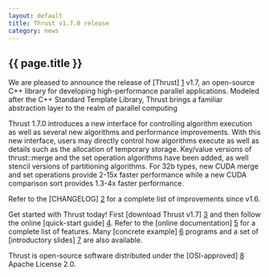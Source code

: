 ```yaml
---
layout: default
title: Thrust v1.7.0 release
category: news
---
```

## {{ page.title }} ##

We are pleased to announce the release of [Thrust] [1] v1.7, an open-source C++ library for
developing high-performance parallel applications. Modeled after the C++ Standard Template
Library, Thrust brings a familiar abstraction layer to the realm of parallel computing

Thrust 1.7.0 introduces a new interface for controlling algorithm execution as
well as several new algorithms and performance improvements. With this new
interface, users may directly control how algorithms execute as well as details
such as the allocation of temporary storage. Key/value versions of thrust::merge
and the set operation algorithms have been added, as well stencil versions of
partitioning algorithms. For 32b types, new CUDA merge and set operations provide 2-15x faster
performance while a new CUDA comparison sort provides 1.3-4x faster performance.

Refer to the [CHANGELOG] [2] for a complete list of improvements since v1.6.  

Get started with Thrust today! First [download Thrust v1.7] [3] and then follow the online
[quick-start guide] [4]. Refer to the [online documentation] [5] for a complete list of features.
Many [concrete example] [6] programs and a set of [introductory slides] [7] are also available.

Thrust is open-source software distributed under the [OSI-approved] [8] Apache License 2.0.

  [1]: http://github.com/thrust/thrust
  [2]: http://github.com/thrust/thrust/releases/v1.7.0
  [3]: http://github.com/thrust/thrust/releases/v1.7.0/614/thrust-1.7.0.zip
  [4]: http://github.com/thrust/thrust/wiki/Quick-Start-Guide
  [5]: http://thrust.github.io/doc/modules.html 
  [6]: http://github.com/thrust/thrust/releases/v1.7.0/615/examples-1.7.zip
  [7]: http://thrust.googlecode.com/files/An%20Introduction%20To%20Thrust.pdf
  [8]: http://www.opensource.org/licenses/apache2.0.php


